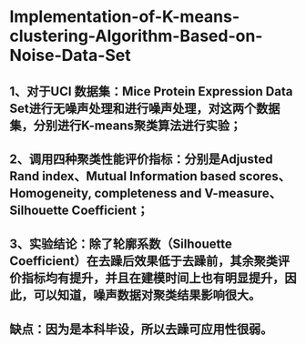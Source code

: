 # Implementation-of-K-means-clustering-Algorithm-Based-on-Noise-Data-Set
## 1、对于UCI 数据集：Mice Protein Expression Data Set进行无噪声处理和进行噪声处理，对这两个数据集，分别进行K-means聚类算法进行实验；
## 2、调用四种聚类性能评价指标：分别是Adjusted Rand index、Mutual Information based scores、Homogeneity, completeness and V-measure、Silhouette Coefficient；
## 3、实验结论：除了轮廓系数（Silhouette Coefficient）在去躁后效果低于去躁前，其余聚类评价指标均有提升，并且在建模时间上也有明显提升，因此，可以知道，噪声数据对聚类结果影响很大。
## 缺点：因为是本科毕设，所以去躁可应用性很弱。
